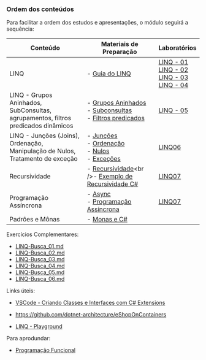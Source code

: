 ### Ordem dos conteúdos

Para facilitar a ordem dos estudos e apresentações, o módulo seguirá a sequência:

| Conteúdo                                                     | Materiais de Preparação                                      | Laboratórios                                                 |
| ------------------------------------------------------------ | ------------------------------------------------------------ | ------------------------------------------------------------ |
| LINQ                                                         | - [Guia do LINQ](https://docs.microsoft.com/pt-br/dotnet/csharp/linq/) | [LINQ - 01](Laboratorio/LINQ01.md)<br />[LINQ - 02](Laboratorio/LINQ02.md)<br />[LINQ - 03](Laboratorio/LINQ03.md)<br />[LINQ - 04](Laboratorio/LINQ04.md) |
| LINQ - Grupos Aninhados, SubConsultas, agrupamentos, filtros predicados dinâmicos | - [Grupos Aninhados](https://docs.microsoft.com/pt-br/dotnet/csharp/linq/create-a-nested-group)<br />- [Subconsultas](https://docs.microsoft.com/pt-br/dotnet/csharp/linq/perform-a-subquery-on-a-grouping-operation)<br />- [Filtros predicados](https://docs.microsoft.com/pt-br/dotnet/csharp/linq/dynamically-specify-predicate-filters-at-runtime) | [LINQ - 05](Laboratorio/LINQ05.md)                           |
| LINQ - Junções (Joins), Ordenação, Manipulação de Nulos, Tratamento de exceção | - [Junções](https://docs.microsoft.com/pt-br/dotnet/csharp/programming-guide/delegates/)<br />- [Ordenação](https://docs.microsoft.com/pt-br/dotnet/csharp/programming-guide/statements-expressions-operators/anonymous-methods)<br />- [Nulos](https://docs.microsoft.com/pt-br/dotnet/csharp/linq/handle-null-values-in-query-expressions)<br />- [Exceções](https://docs.microsoft.com/pt-br/dotnet/csharp/linq/handle-exceptions-in-query-expressions) | [LINQ06](Laboratorio/LINQ06.md)                              |
| Recursividade                                                | - [Recursividade](https://pt.wikipedia.org/wiki/Recursividade_(ci%C3%AAncia_da_computa%C3%A7%C3%A3o))<br />- [Exemplo de Recursividade C#](https://code.msdn.microsoft.com/windowsdesktop/Exemplo-de-mtodo-recursivo-1f51a7d8) | [LINQ07](Laboratorio/LINQ07.md)                              |
| Programação Assíncrona                                       | - [Async](https://docs.microsoft.com/pt-br/dotnet/csharp/async)<br />- [Programação Assíncrona](https://docs.microsoft.com/pt-br/dotnet/framework/data/adonet/asynchronous-programming) | [LINQ07](Laboratorio/LINQ07.md)                              |
| Padrões e Mônas                                              | - [Monas e C#](https://mikhail.io/2018/07/monads-explained-in-csharp-again/) |                                                              |

Exercícios Complementares:

- [LINQ-Busca_01.md](Laboratorio/LINQ-Busca_01.md) 
- [LINQ-Busca_02.md](Laboratorio/LINQ-Busca_02.md) 
- [LINQ-Busca_03.md](Laboratorio/LINQ-Busca_03.md)  
- [LINQ-Busca_04.md](Laboratorio/LINQ-Busca_04.md) 
- [LINQ-Busca_05.md](Laboratorio/LINQ-Busca_05.md) 
- [LINQ-Busca_06.md](Laboratorio/LINQ-Busca_06.md) 



Links úteis:

- [VSCode - Criando Classes e Interfaces com C# Extensions](https://medium.com/@renato.groffe/net-core-visual-studio-code-criando-rapidamente-classes-e-interfaces-com-c-extensions-e73bad83e867)

- https://github.com/dotnet-architecture/eShopOnContainers

- [LINQ - Playground](https://www.codingame.com/playgrounds/213/using-c-linq---a-practical-overview/combined-exercise-1)

  

Para aprodundar:

- [Programação Funcional](https://en.wikipedia.org/wiki/Monad_(functional_programming))

